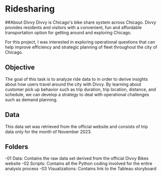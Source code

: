 # Ridesharing
##About Divvy
Divvy is Chicago's bike share system across Chicago. Divvy provides residents and visitors with a convenient, fun and affordable transportation option for getting around and exploring Chicago.

For this project, I was interested in exploring operational questions that can help improve efficiency and strategic planning of fleet throughout the city of Chicago. 

## Objective
The goal of this task is to analyze ride data to in order to derive insights about how users travel around the city with Divvy. By learning about customer pick up behavior such as trip duration, trip location, distance, and schedule, we can develop a strategy to deal with operational challenges such as demand planning. 

## Data 
This data set was retrieved from the official website and consists of trip data only for the month of November 2023. 

## Folders
-01 Data: Contains the raw data set derived from the official Divvy Bikes website
-02 Scripts: Contains all the Python coding involved for the entire analysis process
-03 Visualizations: Contains link to the Tableau storyboard
